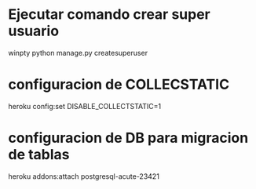 # **Ejecutar comando crear super usuario**

winpty python manage.py createsuperuser

# configuracion de COLLECSTATIC

heroku config:set DISABLE_COLLECTSTATIC=1

# configuracion de DB para migracion de tablas

heroku addons:attach postgresql-acute-23421


